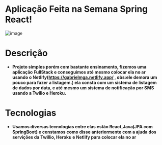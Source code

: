 # Aplicação Feita na Semana Spring React!

![image](https://user-images.githubusercontent.com/59092579/189537998-da7f1573-b037-46e8-86b3-c39112c49d01.png)

# Descrição

- <strong>Projeto simples porém com bastante ensinamento, fizemos uma aplicação FullStack e conseguimos até mesmo colocar ela no ar usando o Netlify(https://gabrielmga.netlify.app/ , obs:ele demora um pouco para fazer a listagem.)
ela consta com um sistema de listagem de dados por data, e até mesmo um sistema de notificação por SMS usando a Twilio e Heroku.</strong>

# Tecnologias

- <strong>Usamos diversas tecnologias entre elas estão React,Java(JPA com SpringBoot) e constamos como disse anteriormente com a ajuda dos servições da Twillio, Heroku
e Netlify para colocar ela no ar</strong>
